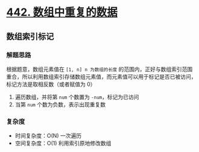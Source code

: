 # [442. 数组中重复的数据](https://leetcode-cn.com/problems/find-all-duplicates-in-an-array/solution/shu-zu-zhong-zhong-fu-de-shu-jian-dan-bi-utnm/)

## 数组索引标记

### 解题思路

根据题意，数组元素值在 `[1, n] n 为数组的长度` 的范围内，正好与数组索引范围重合，所以利用数组索引存储数组元素值，而元素值可以用于标记是否已被访问，标记方法是取相反数（或者赋值为 0）

1. 遍历数组，并将第 `num` 个数置为 `-num`，标记为已访问
2. 当第 `num` 个数为负数，表示出现重复数

### 复杂度

- 时间复杂度：O(N) 一次遍历
- 空间复杂度：O(1) 利用索引原地修改数组
